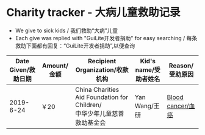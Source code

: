# Charity tracker - 大病儿童救助记录
- We give to sick kids / 我们救助“大病”儿童
- Each give was replied with "GuiLite开发者捐助" for easy searching / 每条救助下面都有回复：“GuiLite开发者捐助”,以便查询

| Date Given/救助日期 | Amount/金额 | Recipient Organization/收款机构 | Kid's name/受助者姓名 | Reason/受助原因 |
| --- | --- | --- | --- | --- |
| 2019-6-24 | ￥20 | China Charities Aid Foundation for Children/<br>中华少年儿童慈善救助基金会 | Yan Wang/王研 | [Blood cancer/血癌](https://yglian.qschou.com/gongyi/publicSite/detail?ChannelId=zhech&id=201905230000000050026157&mp=toutiao20190624) |
